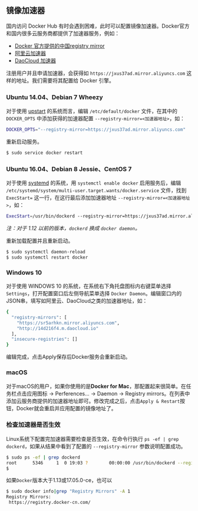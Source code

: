 ## 镜像加速器

国内访问 Docker Hub 有时会遇到困难，此时可以配置镜像加速器。Docker官方和国内很多云服务商都提供了加速器服务，例如：

* [Docker 官方提供的中国registry mirror](https://docs.docker.com/registry/recipes/mirror/#use-case-the-china-registry-mirror)
* [阿里云加速器](https://cr.console.aliyun.com/#/accelerator)
* [DaoCloud 加速器](https://www.daocloud.io/mirror#accelerator-doc)

注册用户并且申请加速器，会获得如 `https://jxus37ad.mirror.aliyuncs.com` 这样的地址。我们需要将其配置给 Docker 引擎。

### Ubuntu 14.04、Debian 7 Wheezy

对于使用 [upstart](http://upstart.ubuntu.com/) 的系统而言，编辑 `/etc/default/docker` 文件，在其中的 `DOCKER_OPTS` 中添加获得的加速器配置 `--registry-mirror=<加速器地址>`，如：

```bash
DOCKER_OPTS="--registry-mirror=https://jxus37ad.mirror.aliyuncs.com"
```

重新启动服务。

```bash
$ sudo service docker restart
```

### Ubuntu 16.04、Debian 8 Jessie、CentOS 7

对于使用 [systemd](https://www.freedesktop.org/wiki/Software/systemd/) 的系统，用 `systemctl enable docker` 启用服务后，编辑 `/etc/systemd/system/multi-user.target.wants/docker.service` 文件，找到 `ExecStart=` 这一行，在这行最后添加加速器地址 `--registry-mirror=<加速器地址>`，如：

```bash
ExecStart=/usr/bin/dockerd --registry-mirror=https://jxus37ad.mirror.aliyuncs.com
```

*注：对于 1.12 以前的版本，`dockerd` 换成 `docker daemon`。*

重新加载配置并且重新启动。

```bash
$ sudo systemctl daemon-reload
$ sudo systemctl restart docker
```

### Windows 10
对于使用 WINDOWS 10 的系统，在系统右下角托盘图标内右键菜单选择 `Settings`，打开配置窗口后左侧导航菜单选择 `Docker Daemon`。编辑窗口内的JSON串，填写如阿里云、DaoCloud之类的加速器地址，如：

```bash
{
  "registry-mirrors": [
    "https://sr5arhkn.mirror.aliyuncs.com",
    "http://14d216f4.m.daocloud.io"
  ],
  "insecure-registries": []
}
```
编辑完成，点击Apply保存后Docker服务会重新启动。

### macOS

对于macOS的用户，如果你使用的是**Docker for Mac**，那配置起来很简单。在任务栏点击应用图标 -> Perferences... -> Daemon -> Registry mirrors。在列表中添加云服务商提供的加速器地址即可。修改完成之后，点击`Apply & Restart`按钮，Docker就会重启并应用配置的镜像地址了。

### 检查加速器是否生效

Linux系统下配置完加速器需要检查是否生效，在命令行执行 `ps -ef | grep dockerd`，如果从结果中看到了配置的 `--registry-mirror` 参数说明配置成功。

```bash
$ sudo ps -ef | grep dockerd
root      5346     1  0 19:03 ?        00:00:00 /usr/bin/dockerd --registry-mirror=https://jxus37ad.mirror.aliyuncs.com
$
```
如果`Docker`版本大于1.13或17.05.0-ce，也可以
```bash
$ sudo docker info|grep "Registry Mirrors" -A 1
Registry Mirrors:
 https://registry.docker-cn.com/
```
